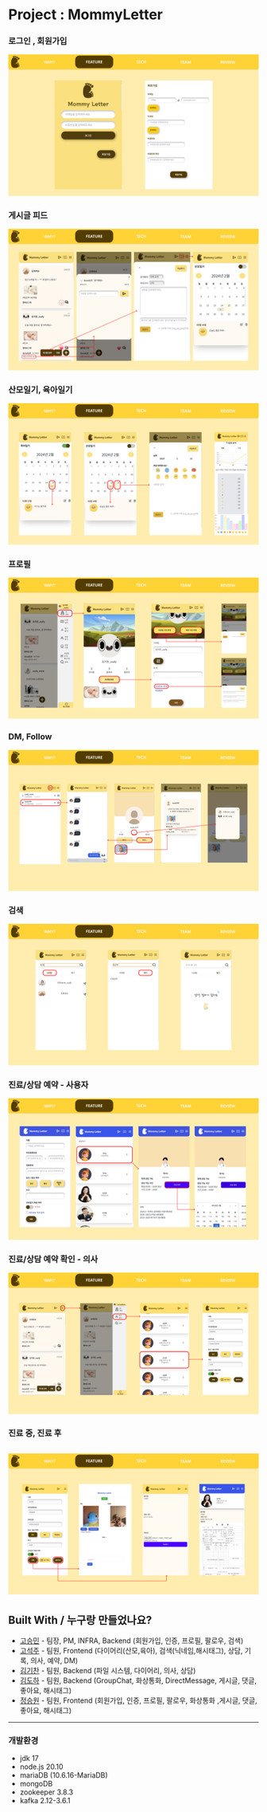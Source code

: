 # Project : MommyLetter
### 로그인 , 회원가입
![로그인, 회원가입 화면](./exec/Test_scenario/images/login.png)

### 게시글 피드
![게시글 피드](./exec/Test_scenario/images/feed.png)

### 산모일기, 육아일기
![산모일기, 육아일기](./exec/Test_scenario/images/diary.png)

### 프로필
![프로필](./exec/Test_scenario/images/profile.png)

### DM, Follow
![DM, Follow](./exec/Test_scenario/images/DM_follow.png)

### 검색
![검색](./exec/Test_scenario/images/search.png)

### 진료/상담 예약 - 사용자
![진료/상담 예약 - 사용자](./exec/Test_scenario/images/reserve_user.png)

### 진료/상담 예약 확인 - 의사
![진료/상담 예약 확인 - 의사](./exec/Test_scenario/images/reserve_doctor.png)

### 진료 중, 진료 후
![진료 중, 진료 후](./exec/Test_scenario/images/consult.png)
------------------

## Built With / 누구랑 만들었나요?

* [고승민](https://github.com/smink112) - 팀장, PM, INFRA, Backend (회원가입, 인증, 프로필, 팔로우, 검색)
* [고석주](https://github.com/seokjugo) - 팀원, Frontend (다이어리(산모,육아), 검색(닉네임,해시태그), 상담, 기록, 의사, 예약, DM)
* [김기찬](https://github.com/TearofCoding) - 팀원, Backend (파일 시스템, 다이어리, 의사, 상담)
* [김도하](https://github.com/KimDohaAcc) - 팀원, Backend (GroupChat, 화상통화, DirectMessage, 게시글, 댓글, 좋아요, 해시태그)
* [정승원](https://github.com/JungSwww1) - 팀원, Frontend (회원가입, 인증, 프로필, 팔로우, 화상통화 ,게시글, 댓글, 좋아요, 해시태그)

------------------

### 개발환경
* jdk 17
* node.js 20.10
* mariaDB (10.6.16-MariaDB)
* mongoDB
* zookeeper 3.8.3
* kafka 2.12-3.6.1
